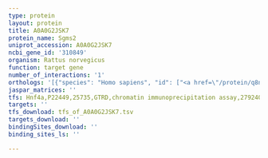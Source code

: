 ```yaml
---
type: protein
layout: protein
title: A0A0G2JSK7
protein_name: Sgms2
uniprot_accession: A0A0G2JSK7
ncbi_gene_id: '310849'
organism: Rattus norvegicus
function: target gene
number_of_interactions: '1'
orthologs: '[{"species": "Homo sapiens", "id": ["<a href=\"/protein/q8nhu3\">Q8NHU3</a>"]}, {"species": "Danio rerio", "id": ["<a href=\"/protein/b8a5q0\">B8A5Q0</a>"]}, {"species": "Mus musculus", "id": ["<a href=\"/protein/q9d4b1\">Q9D4B1</a>"]}, {"species": "Caenorhabditis elegans", "id": ["<a href=\"/protein/q9u3d4\">Q9U3D4</a>"]}]'
jaspar_matrices: ''
tfs: Hnf4a,P22449,25735,GTRD,chromatin immunoprecipitation assay,27924024%5Buid%5D,No
targets: ''
tfs_download: tfs_of_A0A0G2JSK7.tsv
targets_download: ''
bindingSites_download: ''
binding_sites_ls: ''

---
```

